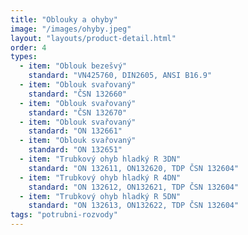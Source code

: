 ```yaml
---
title: "Oblouky a ohyby"
image: "/images/ohyby.jpeg"
layout: "layouts/product-detail.html"
order: 4
types:
  - item: "Oblouk bezešvý"
    standard: "VN425760, DIN2605, ANSI B16.9"
  - item: "Oblouk svařovaný"
    standard: "ČSN 132660"
  - item: "Oblouk svařovaný"
    standard: "ČSN 132670"
  - item: "Oblouk svařovaný"
    standard: "ON 132661"
  - item: "Oblouk svařovaný"
    standard: "ON 132651"
  - item: "Trubkový ohyb hladký R 3DN"
    standard: "ON 132611, ON132620, TDP ČSN 132604"
  - item: "Trubkový ohyb hladký R 4DN"
    standard: "ON 132612, ON132621, TDP ČSN 132604"
  - item: "Trubkový ohyb hladký R 5DN"
    standard: "ON 132613, ON132622, TDP ČSN 132604"
tags: "potrubni-rozvody"
---
```

